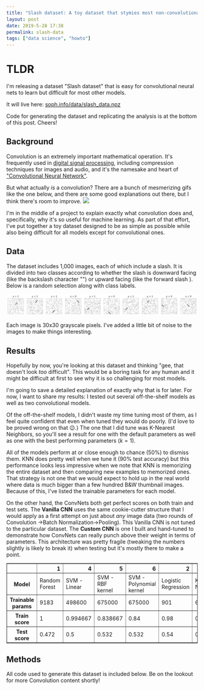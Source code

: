 ```yaml
---
title: "Slash dataset: A toy dataset that stymies most non-convolutional models."
layout: post
date: 2019-5-28 17:38
permalink: slash-data
tags: ["data science", "howto"]
---
```


# TLDR

I'm releasing a dataset "Slash dataset" that is easy for convolutional neural nets to learn but difficult for most other models.

It will live here: [soph.info/data/slash_data.npz](https://soph.info/data/slash_data.npz)

Code for generating the dataset and replicating the analysis is at the bottom of this post. Cheers!

## Background

Convolution is an extremely important mathematical operation. It's frequently used in [digital signal processing](https://en.wikipedia.org/wiki/Convolution#Applications), including compression techniques for images and audio, and it's the namesake and heart of ["Convolutional Neural Network"](https://www.deeplearningbook.org/contents/convnets.html).

But what actually _is_ a convolution? There are a bunch of mesmerizing gifs like the one below, and there are some good explanations out there, but I think there's room to improve.
![](https://upload.wikimedia.org/wikipedia/commons/b/b9/Convolution_of_spiky_function_with_box2.gif)

I'm in the middle of a project to explain exactly what convolution does and, specifically, why it's so useful for machine learning. As part of that effort, I've put together a toy dataset designed to be as simple as possible while also being difficult for all models except for convolutional ones.

## Data

The dataset includes 1,000 images, each of which include a slash. It is divided into two classes according to whether the slash is downward facing (like the backslash character "") or upward facing (like the forward slash ). Below is a random selection along with class labels.

![](/images/conv_data.png)

Each image is 30x30 grayscale pixels. I've added a little bit of noise to the images to make things interesting.

## Results

Hopefully by now, you're looking at this dataset and thinking "gee, that doesn't look _too_ difficult". This would be a boring task for any human and it might be difficult at first to see why it is so challenging for most models.

I'm going to save a detailed explanation of exactly why that is for later. For now, I want to share my results: I tested out several off-the-shelf models as well as two convolutional models.

Of the off-the-shelf models, I didn't waste my time tuning most of them, as I feel quite confident that even when tuned they would do poorly. (I'd love to be proved wrong on that 😉.) The one that I did tune was K-Nearest Neighbors, so you'll see a result for one with the default parameters as well as one with the best performing parameters ($k=1$).

All of the models perform at or close enough to chance (50%) to dismiss them. KNN does pretty well when we tune it (90% test accuracy) but this performance looks less impressive when we note that KNN is memorizing the entire dataset and then comparing new examples to memorized ones. That strategy is not one that we would expect to hold up in the real world where data is much bigger than a few hundred B&W thumbnail images. Because of this, I've listed the trainable parameters for each model.

On the other hand, the ConvNets both get perfect scores on both train and test sets. The **Vanilla CNN** uses the same cookie-cutter structure that I would apply as a first attempt on just about _any_ image data (two rounds of Convolution →Batch Normalization→Pooling). This Vanilla CNN is not tuned to the particular dataset. The **Custom CNN** is one I built and hand-tuned to demonstrate how ConvNets can really punch above their weight in terms of parameters. This architecture was pretty fragile (tweaking the numbers slightly is likely to break it) when testing but it's mostly there to make a point.

<table border="1" class="dataframe">
  <thead>
    <tr style="text-align: right;">
      <th></th>
      <th>1</th>
      <th>4</th>
      <th>5</th>
      <th>6</th>
      <th>2</th>
      <th>3</th>
      <th>0</th>
      <th>7</th>
      <th>8</th>
    </tr>
  </thead>
  <tbody>
    <tr>
      <th>Model</th>
      <td>Random Forest</td>
      <td>SVM - Linear</td>
      <td>SVM - RBF kernel</td>
      <td>SVM - Polynomial kernel</td>
      <td>Logistic Regression</td>
      <td>K Nearest Neighbors</td>
      <td>KNN, k=1</td>
      <td>Vanilla CNN</td>
      <td>Custom CNN</td>
    </tr>
    <tr>
      <th>Trainable params</th>
      <td>9183</td>
      <td>498600</td>
      <td>675000</td>
      <td>675000</td>
      <td>901</td>
      <td>675000</td>
      <td>675000</td>
      <td>1041</td>
      <td>80</td>
    </tr>
    <tr>
      <th>Train score</th>
      <td>1</td>
      <td>0.994667</td>
      <td>0.838667</td>
      <td>0.84</td>
      <td>0.98</td>
      <td>0.842667</td>
      <td>1</td>
      <td>1</td>
      <td>1</td>
    </tr>
    <tr>
      <th>Test score</th>
      <td>0.472</td>
      <td>0.5</td>
      <td>0.532</td>
      <td>0.532</td>
      <td>0.54</td>
      <td>0.604</td>
      <td>0.908</td>
      <td>1</td>
      <td>1</td>
    </tr>
  </tbody>
</table>

## Methods

All code used to generate this dataset is included below. Be on the lookout for more Convolution content shortly!

<script src="https://gist.github.com/artificialsoph/b71c1c25b5ea86cb7ad3ab38afcbfb55.js"></script>
